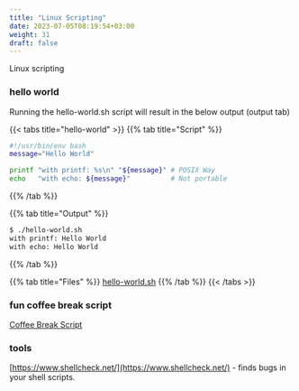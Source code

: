 ```yaml
---
title: "Linux Scripting"
date: 2023-07-05T08:19:54+03:00
weight: 31
draft: false
---
```


Linux scripting

### hello world

Running the hello-world.sh script will result in the below output \(output tab\)

{{< tabs title="hello-world" >}}
{{% tab title="Script" %}}
```bash
#!/usr/bin/env bash
message="Hello World"

printf "with printf: %s\n" "${message}" # POSIX Way
echo   "with echo: ${message}"          # Not portable
```
{{% /tab %}}

{{% tab title="Output" %}}
```bash
$ ./hello-world.sh
with printf: Hello World
with echo: Hello World
```
{{% /tab %}}

{{% tab title="Files" %}}
[hello-world.sh](/assets/hello-world.sh)
{{% /tab %}}
{{< /tabs >}}

### fun coffee break script

[Coffee Break Script](/assets/coffee-break-script.sh)

### tools

[https://www.shellcheck.net/](https://www.shellcheck.net/) - finds bugs in your shell scripts.
